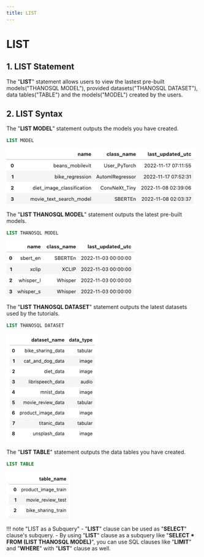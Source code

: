 ```yaml
---
title: LIST
---
```


# __LIST__

## __1. LIST Statement__

The "__LIST__" statement allows users to view the lastest pre-built models("THANOSQL MODEL"), provided datasets("THANOSQL DATASET"), data tables("TABLE") and the models("MODEL") created by the users.

## __2. LIST Syntax__

The "__LIST MODEL__" statement outputs the models you have created.

```sql
LIST MODEL
```

[![IMAGE](../../../img/thanosql_syntax/query/LIST/img1.png)](../../../img/thanosql_syntax/query/LIST/img1.png)

The "__LIST THANOSQL MODEL__" statement outputs the latest pre-built models.

```sql
LIST THANOSQL MODEL
```

[![IMAGE](../../../img/thanosql_syntax/query/LIST/img2.png)](../../../img/thanosql_syntax/query/LIST/img2.png)


The "__LIST THANOSQL DATASET__" statement outputs the latest datasets used by the tutorials.

```sql
LIST THANOSQL DATASET
```

[![IMAGE](../../../img/thanosql_syntax/query/LIST/img3.png)](../../../img/thanosql_syntax/query/LIST/img3.png)

The "__LIST TABLE__" statement outputs the data tables you have created.

```sql
LIST TABLE
```

[![IMAGE](../../../img/thanosql_syntax/query/LIST/img4.png)](../../../img/thanosql_syntax/query/LIST/img4.png)

!!! note "LIST as a Subquery" 
    - "**LIST**" clause can be used as "**SELECT**" clause's subquery. 
    - By using "**LIST**" clause as a subquery like "**SELECT * FROM (LIST THANOSQL MODEL)**", you can use SQL clauses like "**LIMIT**" and "**WHERE**" with "**LIST**" clause as well. 
